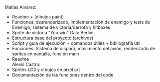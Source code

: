 Matias Alvarez:
- Readme + (dibujos paint)
- Funciones: desrenderizado, implementación de enemigo y tests de Enemigo, sistema de victoria/derrota y hitboxes 
- Sprite de victoria "You win"
Galo Berlini:
- Estructura base del proyecto (archivos)
- Script y guía de ejecución + comandos útiles + bibliografía útil  
- Funciones: Sistema de disparo, movimiento del avión, renderizado de sprites en pantalla, funcion main 
- Readme  
Alexis Castro:
- Sprites LC3 y dibujos en pixel art
- Documentación de las funciones dentro del code
 
